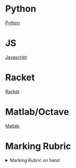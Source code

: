 # Python
<a href="https://github.com/Raikasenka/Journal-LucLosier/blob/main/Python.md">Python</a>

# JS
<a href="https://github.com/Raikasenka/Journal-LucLosier/blob/main/Javascript.md">Javascript</a>

# Racket
<a href="https://github.com/CS2613-WI2023/journal-Raikasenka/blob/main/Racket.md">Racket</a>

# Matlab/Octave
<a href="https://github.com/CS2613-WI2023/journal-Raikasenka/blob/main/Matlab.md">Matlab</a>

# Marking Rubric
<details><summary>Marking Rubric on hand</summary>
<p>
Marking Criteria:
Your journal will be marked out of 5 and the final mark will only be assigned after the block is complete.
Criteria for marking Journals:
  
  1. Comprehension – You don’t have to document absolutely everything you learn about each
  language, but you need enough information to indicate that you have learned about the basic
  building blocks, have explored a few not-so common components, and are addressing the
  language from the perspective of at least all four quadrants. Consider your journal as a reference
  to the language for future students in CS2613 – would they be well directed by the contents of
  your journal?
  2. Structure and Style – Fashion your journal in a way that a future student in CS2613 could easily
  find the information they are looking for and understand it. Use proper markdown and include
  sections, sub-sections, and hyperlinks where appropriate.
  3. Insight – Demonstrate that you have thought about some aspects of the language beyond simply
  how to code with it. Would a new student to CS2613 reading your journal be able to answer this
  question: Why do we have to learn this language?
  4. Creativity/Uniqueness - The information you present in your journal won’t be original (since you
  are learning from sources), but the way you organize and present it should be. Also, your journal
  will contain a lot of similar information as other students in your learning group, but you must also
  be sure to include some material that you find on your own. When you join your group to put
  together your summary of highlights, will you have anything to contribute?
  5. Quality – Don’t spend forever on your journal entries but spend some time making sure they are
  clear and concise, well-organized, and free of distracting spelling and grammar issues. In the
  words of Dr Bremner (who came up with the journal idea) for this course, “Imagine a future
  employer reading your journal right before interviewing you. Write so that the person interviewing
  will think of you as a peer, rather than an annoying kid”. 
</p>
</details>

